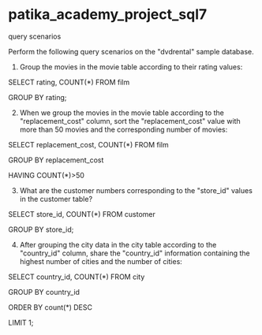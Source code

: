 # patika_academy_project_sql7
query scenarios

Perform the following query scenarios on the "dvdrental" sample database.

1. Group the movies in the movie table according to their rating values:

SELECT rating, COUNT(*) FROM film

GROUP BY rating;

2. When we group the movies in the movie table according to the "replacement_cost" column, sort the "replacement_cost" value with more than 50 movies and the corresponding number of movies:

SELECT replacement_cost, COUNT(*) FROM film

GROUP BY replacement_cost

HAVING COUNT(*)>50

3. What are the customer numbers corresponding to the "store_id" values in the customer table?

SELECT store_id, COUNT(*) FROM customer

GROUP BY store_id;

4. After grouping the city data in the city table according to the "country_id" column, share the "country_id" information containing the highest number of cities and the number of cities:

SELECT country_id, COUNT(*) FROM city 

GROUP BY country_id 

ORDER BY count(*) DESC 

LIMIT 1;
